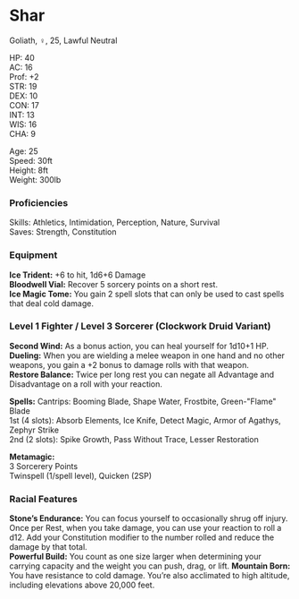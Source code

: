 # Shar
Goliath, ♀, 25, Lawful Neutral

HP: 40 \
AC: 16 \
Prof: +2 \
STR: 19 \
DEX: 10 \
CON: 17 \
INT: 13 \
WIS: 16 \
CHA: 9

Age: 25 \
Speed: 30ft \
Height: 8ft \
Weight: 300lb 

### Proficiencies
Skills: Athletics, Intimidation, Perception, Nature, Survival \
Saves: Strength, Constitution

### Equipment
**Ice Trident:** +6 to hit, 1d6+6 Damage \
**Bloodwell Vial:** Recover 5 sorcery points on a short rest. \
**Ice Magic Tome:** You gain 2 spell slots that can only be used to cast spells that deal cold damage.

### Level 1 Fighter / Level 3 Sorcerer (Clockwork Druid Variant)
**Second Wind:** As a bonus action, you can heal yourself for 1d10+1 HP. \
**Dueling:** When you are wielding a melee weapon in one hand and no other weapons, you gain a +2 bonus to damage rolls with that weapon. \
**Restore Balance:** Twice per long rest you can negate all Advantage and Disadvantage on a roll with your reaction. 

**Spells:**
Cantrips: Booming Blade, Shape Water, Frostbite, Green-"Flame" Blade \
1st (4 slots): Absorb Elements, Ice Knife, Detect Magic, Armor of Agathys, Zephyr Strike \
2nd (2 slots): Spike Growth, Pass Without Trace, Lesser Restoration

**Metamagic:** \
3 Sorcerery Points \
Twinspell (1/spell level), Quicken (2SP)

### Racial Features
**Stone’s Endurance:** You can focus yourself to occasionally shrug off injury. Once per Rest, when you take damage, you can use your reaction to roll a d12. Add your Constitution modifier to the number rolled and reduce the damage by that total. \
**Powerful Build:** You count as one size larger when determining your carrying capacity and the weight you can push, drag, or lift.
**Mountain Born:** You have resistance to cold damage. You’re also acclimated to high altitude, including elevations above 20,000 feet.
